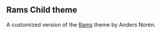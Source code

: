 ## Rams Child theme

A customized version of the [Rams](https://wordpress.org/themes/rams/) theme by Anders Norén.